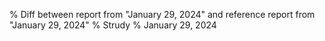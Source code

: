 % Diff between report from "January 29, 2024" and reference report from "January 29, 2024"
% Strudy
% January 29, 2024



